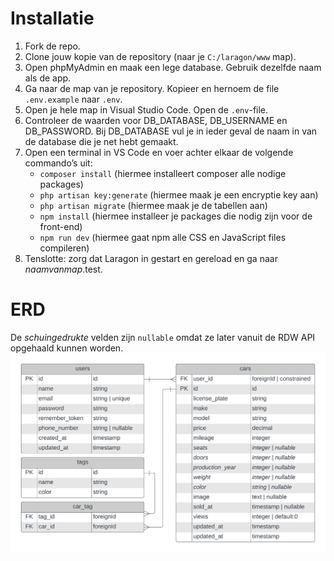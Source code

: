 # Installatie
1.	Fork de repo.
2.	Clone jouw kopie van de repository (naar je `C:/laragon/www` map).
3.	Open phpMyAdmin en maak een lege database. Gebruik dezelfde naam als de app.
4.	Ga naar de map van je repository. Kopieer en hernoem de file `.env.example` naar `.env`.
5.	Open je hele map in Visual Studio Code. Open de `.env`-file.
6.	Controleer de waarden voor DB_DATABASE, DB_USERNAME en DB_PASSWORD. Bij DB_DATABASE vul je in ieder geval de naam in van de database die je net hebt gemaakt.
7.	Open een terminal in VS Code en voer achter elkaar de volgende commando’s uit:
    - `composer install` (hiermee installeert composer alle nodige packages)
    - `php artisan key:generate` (hiermee maak je een encryptie key aan)
    - `php artisan migrate` (hiermee maak je de tabellen aan)
    - `npm install` (hiermee installeer je packages die nodig zijn voor de front-end)
    - `npm run dev` (hiermee gaat npm alle CSS en JavaScript files compileren)
8.	Tenslotte: zorg dat Laragon in gestart en gereload en ga naar _naamvanmap_.test.

# ERD
De _schuingedrukte_ velden zijn `nullable` omdat ze later vanuit de RDW API opgehaald kunnen worden.
![ERD](erd.png)